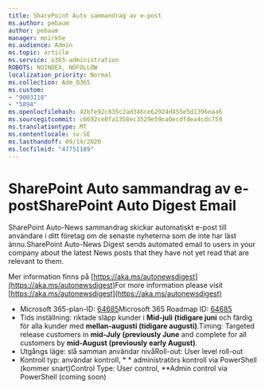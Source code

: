 ```yaml
---
title: SharePoint Auto sammandrag av e-post
ms.author: pebaum
author: pebaum
manager: mnirkhe
ms.audience: Admin
ms.topic: article
ms.service: o365-administration
ROBOTS: NOINDEX, NOFOLLOW
localization_priority: Normal
ms.collection: Adm_O365
ms.custom:
- "9003118"
- "5894"
ms.openlocfilehash: 42bfe92c835c2ad346ce62924d455e5d1396eaa6
ms.sourcegitcommit: c6692ce0fa1358ec3529e59ca0ecdfdea4cdc759
ms.translationtype: MT
ms.contentlocale: sv-SE
ms.lasthandoff: 09/14/2020
ms.locfileid: "47751189"
---
```

# <a name="sharepoint-auto-digest-email"></a><span data-ttu-id="72723-102">SharePoint Auto sammandrag av e-post</span><span class="sxs-lookup"><span data-stu-id="72723-102">SharePoint Auto Digest Email</span></span>

<span data-ttu-id="72723-103">SharePoint Auto-News sammandrag skickar automatiskt e-post till användare i ditt företag om de senaste nyheterna som de inte har läst ännu.</span><span class="sxs-lookup"><span data-stu-id="72723-103">SharePoint Auto-News Digest sends automated email to users in your company about the latest News posts that they have not yet read that are relevant to them.</span></span>

<span data-ttu-id="72723-104">Mer information finns på [https://aka.ms/autonewsdigest](https://aka.ms/autonewsdigest)</span><span class="sxs-lookup"><span data-stu-id="72723-104">For more information please visit [https://aka.ms/autonewsdigest](https://aka.ms/autonewsdigest)</span></span>

- <span data-ttu-id="72723-105">Microsoft 365-plan-ID:  [64685](https://www.microsoft.com/microsoft-365/roadmap?filters=&featureid=64685)</span><span class="sxs-lookup"><span data-stu-id="72723-105">Microsoft 365 Roadmap ID:  [64685](https://www.microsoft.com/microsoft-365/roadmap?filters=&featureid=64685)</span></span>
- <span data-ttu-id="72723-106">Tids inställning: riktade släpp kunder i  **Mid-juli (tidigare juni**  och färdig för alla kunder med  **mellan-augusti (tidigare augusti)**.</span><span class="sxs-lookup"><span data-stu-id="72723-106">Timing: Targeted release customers in  **mid-July (previously June**  and complete for all customers by  **mid-August (previously early August)**.</span></span>
- <span data-ttu-id="72723-107">Utgångs läge: slå samman användar nivå</span><span class="sxs-lookup"><span data-stu-id="72723-107">Roll-out: User level roll-out</span></span>
- <span data-ttu-id="72723-108">Kontroll typ: användar kontroll, \* \* administratörs kontroll via PowerShell (kommer snart)</span><span class="sxs-lookup"><span data-stu-id="72723-108">Control Type: User control,  \*\*Admin control via PowerShell (coming soon)</span></span>
